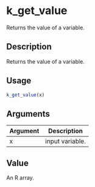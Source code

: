 # k_get_value


Returns the value of a variable.




## Description

Returns the value of a variable.





## Usage
```r
k_get_value(x)
```




## Arguments


Argument      |Description
------------- |----------------
x | input variable.





## Value

An R array.





